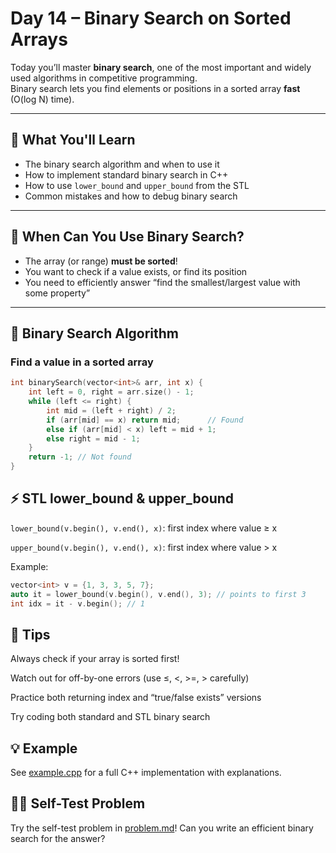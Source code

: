 # Day 14 – Binary Search on Sorted Arrays

Today you’ll master **binary search**, one of the most important and widely used algorithms in competitive programming.  
Binary search lets you find elements or positions in a sorted array **fast** (O(log N) time).

---

## 📌 What You'll Learn

- The binary search algorithm and when to use it
- How to implement standard binary search in C++
- How to use `lower_bound` and `upper_bound` from the STL
- Common mistakes and how to debug binary search

---

## 🧠 When Can You Use Binary Search?

- The array (or range) **must be sorted**!
- You want to check if a value exists, or find its position
- You need to efficiently answer “find the smallest/largest value with some property”

---

## 🔎 Binary Search Algorithm

### Find a value in a sorted array

```cpp
int binarySearch(vector<int>& arr, int x) {
    int left = 0, right = arr.size() - 1;
    while (left <= right) {
        int mid = (left + right) / 2;
        if (arr[mid] == x) return mid;      // Found
        else if (arr[mid] < x) left = mid + 1;
        else right = mid - 1;
    }
    return -1; // Not found
}
```

## ⚡ STL lower_bound & upper_bound
```lower_bound(v.begin(), v.end(), x)```: first index where value ≥ x

```upper_bound(v.begin(), v.end(), x)```: first index where value > x

Example:

```cpp
vector<int> v = {1, 3, 3, 5, 7};
auto it = lower_bound(v.begin(), v.end(), 3); // points to first 3
int idx = it - v.begin(); // 1
```

## 📝 Tips
Always check if your array is sorted first!

Watch out for off-by-one errors (use ≤, <, >=, > carefully)

Practice both returning index and “true/false exists” versions

Try coding both standard and STL binary search

## 💡 Example
See [example.cpp](./example.cpp) for a full C++ implementation with explanations.

## 🏋️‍♂️ Self-Test Problem
Try the self-test problem in [problem.md](./example.cpp)!
Can you write an efficient binary search for the answer?